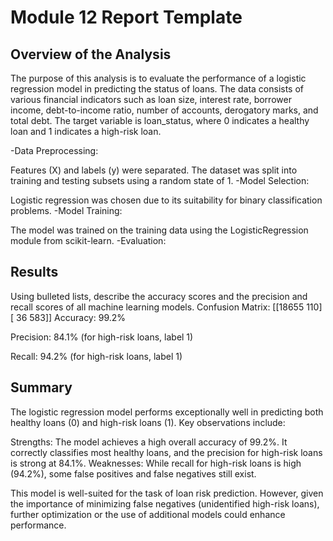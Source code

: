 # Module 12 Report Template

## Overview of the Analysis

The purpose of this analysis is to evaluate the performance of a logistic regression model in predicting the status of loans. 
The data consists of various financial indicators such as loan size, interest rate, borrower income, debt-to-income ratio, 
number of accounts, derogatory marks, and total debt. The target variable is loan_status, where 0 indicates a healthy loan and 1 indicates 
a high-risk loan.

-Data Preprocessing:

Features (X) and labels (y) were separated.
The dataset was split into training and testing subsets using a random state of 1.
-Model Selection:

Logistic regression was chosen due to its suitability for binary classification problems.
-Model Training:

The model was trained on the training data using the LogisticRegression module from scikit-learn.
-Evaluation:


## Results

Using bulleted lists, describe the accuracy scores and the precision and recall scores of all machine learning models.
Confusion Matrix:
[[18655   110]
 [   36   583]]
Accuracy: 99.2%

Precision: 84.1% (for high-risk loans, label 1)

Recall: 94.2% (for high-risk loans, label 1)

## Summary

The logistic regression model performs exceptionally well in predicting both healthy loans (0) and high-risk loans (1). 
Key observations include:

Strengths: The model achieves a high overall accuracy of 99.2%. It correctly classifies most healthy loans, and the precision for high-risk 
loans is strong at 84.1%.
Weaknesses: While recall for high-risk loans is high (94.2%), some false positives and false negatives still exist.

This model is well-suited for the task of loan risk prediction. However, given the importance of minimizing false negatives 
(unidentified high-risk loans), further optimization or the use of additional models could enhance performance.
